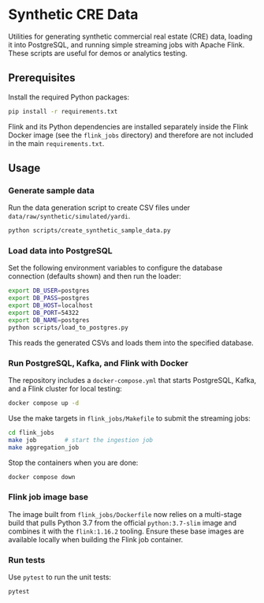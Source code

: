 # Synthetic CRE Data

Utilities for generating synthetic commercial real estate (CRE) data, loading it into PostgreSQL, and running simple streaming jobs with Apache Flink. These scripts are useful for demos or analytics testing.

## Prerequisites

Install the required Python packages:

```bash
pip install -r requirements.txt
```

Flink and its Python dependencies are installed separately inside the
Flink Docker image (see the `flink_jobs` directory) and therefore are
not included in the main `requirements.txt`.

## Usage

### Generate sample data

Run the data generation script to create CSV files under `data/raw/synthetic/simulated/yardi`.

```bash
python scripts/create_synthetic_sample_data.py
```

### Load data into PostgreSQL

Set the following environment variables to configure the database connection
(defaults shown) and then run the loader:

```bash
export DB_USER=postgres
export DB_PASS=postgres
export DB_HOST=localhost
export DB_PORT=54322
export DB_NAME=postgres
python scripts/load_to_postgres.py
```

This reads the generated CSVs and loads them into the specified database.

### Run PostgreSQL, Kafka, and Flink with Docker

The repository includes a `docker-compose.yml` that starts PostgreSQL, Kafka, and a Flink cluster for local testing:

```bash
docker compose up -d
```

Use the make targets in `flink_jobs/Makefile` to submit the streaming jobs:

```bash
cd flink_jobs
make job        # start the ingestion job
make aggregation_job
```

Stop the containers when you are done:

```bash
docker compose down
```

### Flink job image base

The image built from `flink_jobs/Dockerfile` now relies on a multi-stage build
that pulls Python 3.7 from the official `python:3.7-slim` image and combines it
with the `flink:1.16.2` tooling. Ensure these base images are available locally
when building the Flink job container.

### Run tests

Use `pytest` to run the unit tests:

```bash
pytest
```

